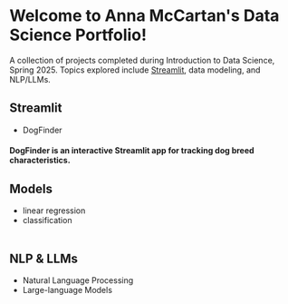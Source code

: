 # Welcome to Anna McCartan's Data Science Portfolio!

A collection of projects completed during Introduction to Data Science, Spring 2025. Topics explored include [Streamlit](https://github.com/annamccartan3/MCCARTAN-Data-Science-Portfolio/tree/main/basic_streamlit_app), data modeling, and NLP/LLMs.

## Streamlit
- DogFinder
#### DogFinder is an interactive Streamlit app for tracking dog breed characteristics.

## Models
- linear regression
- classification
<br><br>
## NLP & LLMs
- Natural Language Processing
- Large-language Models
<br><br>
